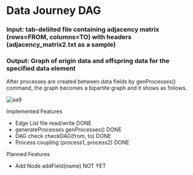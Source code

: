 # Data Journey DAG

### Input: tab-deliited file containing adjacency matrix (rows=FROM, columns=TO) with headers (adjacency_matrix2.txt as a sample)
### Output: Graph of origin data and offspring data for the specified data element

After processes are created between data fields by genProcesses() command, the graph becomes a bipartite graph and it shows as follows.

![aa9](https://github.com/tomkob9999/data_journey_dag/assets/96751911/9c60b222-4859-4d18-a87d-3381d9d0e75c)


Implemented Features
- Edge List file read/write DONE
- generateProcesses  genProcesses() DONE
- DAG check  checkDAG(from, to) DONE
- Process coupling  (process1, process2) DONE

Planned Features
- Add Node  addField(name) NOT YET
  
